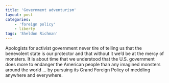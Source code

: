 ```yaml
---
title: 'Government adventurism'
layout: post
categories:
    - 'foreign policy'
    - liberty
tags: 'Sheldon Richman'
---
```


Apologists for activist government never tire of telling us that the benevolent state is our protector and that without it we’d be at the mercy of monsters. It is about time that we understood that the U.S. government does more to endanger the American people than any imagined monsters around the world … by pursuing its Grand Foreign Policy of meddling anywhere and everywhere.
